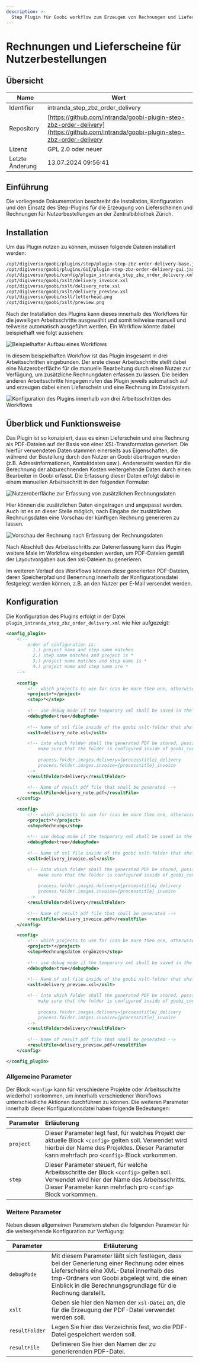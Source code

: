 ```yaml
---
description: >-
  Step Plugin für Goobi workflow zum Erzeugen von Rechnungen und Lieferscheinen für Nutzerbestellungen an der ZB Zürich
---
```


# Rechnungen und Lieferscheine für Nutzerbestellungen

## Übersicht

Name                     | Wert
-------------------------|-----------
Identifier               | intranda_step_zbz_order_delivery
Repository               | [https://github.com/intranda/goobi-plugin-step-zbz-order-delivery](https://github.com/intranda/goobi-plugin-step-zbz-order-delivery
Lizenz              | GPL 2.0 oder neuer 
Letzte Änderung    | 13.07.2024 09:56:41


## Einführung
Die vorliegende Dokumentation beschreibt die Installation, Konfiguration und den Einsatz des Step-Plugins für die Erzeugung von Lieferscheinen und Rechnungen für Nutzerbestellungen an der Zentralbibliothek Zürich.

## Installation
Um das Plugin nutzen zu können, müssen folgende Dateien installiert werden:

```bash
/opt/digiverso/goobi/plugins/step/plugin-step-zbz-order-delivery-base.jar
/opt/digiverso/goobi/plugins/GUI/plugin-step-zbz-order-delivery-gui.jar
/opt/digiverso/goobi/config/plugin_intranda_step_zbz_order_delivery.xml
/opt/digiverso/goobi/xslt/delivery_invoice.xsl
/opt/digiverso/goobi/xslt/delivery_note.xsl
/opt/digiverso/goobi/xslt/delivery_preview.xsl
/opt/digiverso/goobi/xslt/letterhead.png
/opt/digiverso/goobi/xslt/preview.png
```

Nach der Installation des Plugins kann dieses innerhalb des Workflows für die jeweiligen Arbeitsschritte ausgewählt und somit teilweise manuell und teilweise automatisch ausgeführt werden. Ein Workflow könnte dabei beispielhaft wie folgt aussehen:

![Beispielhafter Aufbau eines Workflows](images/goobi-plugin-step-zbz-order-delivery_screen1_de.png)

In diesem beispielhaften Workflow ist das Plugin insgesamt in drei Arbeitsschritten eingebunden. Der erste dieser Arbeitsschritte stellt dabei eine Nutzeroberfläche für die manuelle Bearbeitung durch einen Nutzer zur Verfügung, um zusätzliche Rechnungdaten erfassen zu lassen. Die beiden anderen Arbeitsschritte hingegen rufen das Plugin jeweils automatisch auf und erzeugen dabei einen Lieferschein und eine Rechnung im Dateisystem.

![Konfiguration des Plugins innerhalb von drei Arbeitsschritten des Workflows](images/goobi-plugin-step-zbz-order-delivery_screen2_de.png)


## Überblick und Funktionsweise
Das Plugin ist so konzipiert, dass es einen Lieferschein und eine Rechnung als PDF-Dateien auf der Basis von einer XSL-Transformation generiert. Die hierfür verwendeten Daten stammen einerseits aus Eigenschaften, die während der Bestellung durch den Nutzer an Goobi übertragen wurden (z.B. Adressinformationen, Kontaktdaten usw.). Andererseits werden für die Berechnung der abzurechnenden Kosten weitergehende Daten durch einen Bearbeiter in Goobi erfasst. Die Erfassung dieser Daten erfolgt dabei in einem manuellen Arbeitsschritt in den folgenden Formular:

![Nutzeroberfläche zur Erfassung von zusätzlichen Rechnungsdaten](images/goobi-plugin-step-zbz-order-delivery_screen3_de.png)

Hier können die zusätzlichen Daten eingetragen und angepasst werden. Auch ist es an dieser Stelle möglich, nach Eingabe der zusätzlichen Rechnungsdaten eine Vorschau der künftigen Rechnung generieren zu lassen.

![Vorschau der Rechnung nach Erfassung der Rechnungsdaten](images/goobi-plugin-step-zbz-order-delivery_screen4_de.png)

Nach Abschluß des Arbeitsschritts zur Datenerfassung kann das Plugin weitere Male im Workflow eingebunden werden, um PDF-Dateien gemäß der Layoutvorgaben aus den xsl-Dateien zu generieren.

Im weiteren Verlauf des Workflows können diese generierten PDF-Dateien, deren Speicherpfad und Benennung innerhalb der Konfigurationsdatei festgelegt werden können, z.B. an den Nutzer per E-Mail versendet werden.

## Konfiguration
Die Konfiguration des Plugins erfolgt in der Datei `plugin_intranda_step_zbz_order_delivery.xml` wie hier aufgezeigt:

```xml
<config_plugin>
    <!--
        order of configuration is:
          1.) project name and step name matches
          2.) step name matches and project is *
          3.) project name matches and step name is *
          4.) project name and step name are *
	-->
    
    <config>
        <!-- which projects to use for (can be more then one, otherwise use *) -->
        <project>*</project>
        <step>*</step>
        
        <!-- use debug mode if the temporary xml shall be saved in the Goobi tmp folder -->
		<debugMode>true</debugMode>
		
		<!-- Name of xsl file inside of the goobi xslt-folder that shall be used for the PDF generation -->
		<xslt>delivery_note.xsl</xslt>

		<!-- into which folder shall the generated PDF be stored, possible values are master|media|jpeg|source|delivery|invoice|... 
			make sure that the folder is configured inside of goobi_config.properties like this:
			
			process.folder.images.delivery={processtitle}_delivery
			process.folder.images.invoice={processtitle}_invoice	
		-->
		<resultFolder>delivery</resultFolder>
        
		<!-- Name of result pdf file that shall be generated -->
		<resultFile>delivery_note.pdf</resultFile>
    </config>

	<config>
        <!-- which projects to use for (can be more then one, otherwise use *) -->
        <project>*</project>
        <step>Rechnung</step>
		
        <!-- use debug mode if the temporary xml shall be saved in the Goobi tmp folder -->
		<debugMode>true</debugMode>
		
		<!-- Name of xsl file inside of the goobi xslt-folder that shall be used for the PDF generation -->
		<xslt>delivery_invoice.xsl</xslt>

		<!-- into which folder shall the generated PDF be stored, possible values are master|media|jpeg|source|delivery|invoice|... 
			make sure that the folder is configured inside of goobi_config.properties like this:
			
			process.folder.images.delivery={processtitle}_delivery
			process.folder.images.invoice={processtitle}_invoice	
		-->
		<resultFolder>delivery</resultFolder>
        
		<!-- Name of result pdf file that shall be generated -->
		<resultFile>delivery_invoice.pdf</resultFile>
    </config>

	<config>
        <!-- which projects to use for (can be more then one, otherwise use *) -->
        <project>*</project>
        <step>Rechnungsdaten ergänzen</step>
        
        <!-- use debug mode if the temporary xml shall be saved in the Goobi tmp folder -->
		<debugMode>true</debugMode>
		
		<!-- Name of xsl file inside of the goobi xslt-folder that shall be used for the PDF generation -->
		<xslt>delivery_preview.xsl</xslt>

		<!-- into which folder shall the generated PDF be stored, possible values are master|media|jpeg|source|delivery|invoice|... 
			make sure that the folder is configured inside of goobi_config.properties like this:
			
			process.folder.images.delivery={processtitle}_delivery
			process.folder.images.invoice={processtitle}_invoice	
		-->
		<resultFolder>delivery</resultFolder>
        
		<!-- Name of result pdf file that shall be generated -->
		<resultFile>delivery_preview.pdf</resultFile>
    </config>

</config_plugin>

```

### Allgemeine Parameter 
Der Block `<config>` kann für verschiedene Projekte oder Arbeitsschritte wiederholt vorkommen, um innerhalb verschiedener Workflows unterschiedliche Aktionen durchführen zu können. Die weiteren Parameter innerhalb dieser Konfigurationsdatei haben folgende Bedeutungen: 

| Parameter | Erläuterung | 
| :-------- | :---------- | 
| `project` | Dieser Parameter legt fest, für welches Projekt der aktuelle Block `<config>` gelten soll. Verwendet wird hierbei der Name des Projektes. Dieser Parameter kann mehrfach pro `<config>` Block vorkommen. | 
| `step` | Dieser Parameter steuert, für welche Arbeitsschritte der Block `<config>` gelten soll. Verwendet wird hier der Name des Arbeitsschritts. Dieser Parameter kann mehrfach pro `<config>` Block vorkommen. | 


### Weitere Parameter 
Neben diesen allgemeinen Parametern stehen die folgenden Parameter für die weitergehende Konfiguration zur Verfügung: 


Parameter         | Erläuterung
------------------|----------------------------------------
`debugMode`       | Mit diesem Parameter läßt sich festlegen, dass bei der Generierung einer Rechnung oder eines Lieferscheins eine XML-Datei innerhalb des tmp-Ordners von Goobi abgelegt wird, die einen Einblick in die Berechnungsgrundlage für die Rechnung darstellt.
`xslt`            | Geben sie hier den Namen der `xsl-Datei` an, die für die Erzeugung der PDF-Datei verwendet werden soll.
`resultFolder`    | Legen Sie hier das Verzeichnis fest, wo die PDF-Datei gespeichert werden soll.
`resultFile`      | Definieren Sie hier den Namen der zu generierenden PDF-Datei.